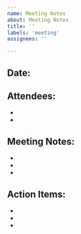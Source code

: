 ```yaml
---
name: Meeting Notes
about: Meeting Notes
title: ''
labels: 'meeting'
assignees: ''

---
```


## Date:


## Attendees:
-
-

## Meeting Notes:

-
-
-


## Action Items:
-
-
-
